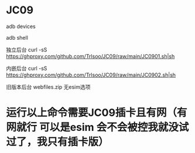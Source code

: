 # JC09

adb devices

adb shell

独立后台
curl -sS https://ghproxy.com/github.com/Trlsoo/JC09/raw/main/JC0901.sh|sh

内嵌后台
curl -sS https://ghproxy.com/github.com/Trlsoo/JC09/raw/main/JC0902.sh|sh

旧版本后台
webfiles.zip 无esim选项

# 运行以上命令需要JC09插卡且有网（有网就行 可以是esim 会不会被控我就没试过了，我只有插卡版）
